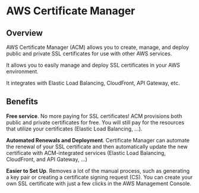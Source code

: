 # AWS Certificate Manager

## Overview

AWS Certificate Manager (ACM) allows you to create, manage, and deploy public and private SSL certificates for use with other AWS services.

It allows you to easily manage and deploy SSL certificates in your AWS environment.

It integrates with Elastic Load Balancing, CloudFront, API Gateway, etc.


## Benefits

**Free service**. No more paying for SSL certificates! ACM provisions both public and private certificates for free. You will still pay for the resources that utilize your certificates (Elastic Load Balancing, ...).

**Automated Renewals and Deployment**. Certificate Manager can automate the renewal of your SSL certificate and then automatically update the new certificate with ACM-integrated services (Elastic Load Balancing, CloudFront, and API Gateway, ...)

**Easier to Set Up**. Removes a lot of the manual process, such as generating a key pair or creating a certificate signing request (CS). You can create your own SSL certificate with just a few clicks in the AWS Management Console.
